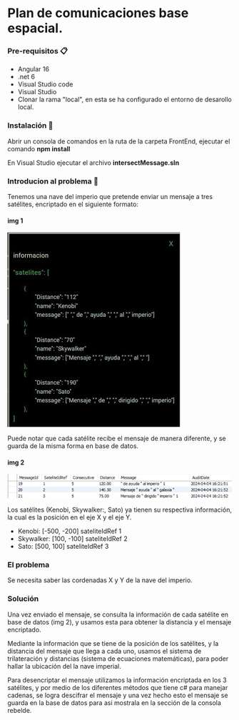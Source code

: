 # Plan de comunicaciones base espacial.

### Pre-requisitos 📋
* Angular 16
* .net 6
* Visual Studio code
* Visual Studio
* Clonar la rama "local", en esta se ha configurado el entorno de desarollo local.

### Instalación 🔧

Abrir un consola de comandos en la ruta de la carpeta FrontEnd, ejecutar el comando **npm install**

En Visual Studio ejecutar el archivo **intersectMessage.sln**

### Introducion al problema 🚀

Tenemos una nave del imperio que pretende enviar un mensaje a tres satélites, encriptado en el siguiente formato:
#### img 1
![formato mensaje](./img/one.jpg)

  Puede notar que cada satélite recibe el mensaje de manera diferente,  y se guarda de la misma forma en base de datos.

#### img 2 
![alt text](img/dbMsgByS.jpg)

Los satélites (Kenobi, Skywalker:, Sato) ya tienen su respectiva información, la cual es la posición en el eje X y el eje Y.

* Kenobi: [-500, -200] sateliteIdRef 1
* Skywalker: [100, -100] sateliteIdRef 2
* Sato: [500, 100] sateliteIdRef 3

### El problema 

Se necesita saber las cordenadas X y Y de la nave del imperio.

### Solución

Una vez enviado el mensaje, se consulta la información de cada satélite en base de datos (img 2), y usamos esta para obtener la distancia y el mensaje encriptado.

Mediante la información que se tiene de la posición de los satélites, y la distancia del mensaje que llega a cada uno, usamos el sistema de trilateración y distancias (sistema de ecuaciones matemáticas), para poder hallar la ubicación del la nave imperial.

Para desencriptar el mensaje utilizamos la información encriptada en los 3 satélites, y por medio de los diferentes métodos que tiene c# para manejar cadenas, se logra descifrar el mensaje y una vez hecho esto el mensaje se guarda en la base de datos para asi mostrala en la sección de la consola rebelde.


